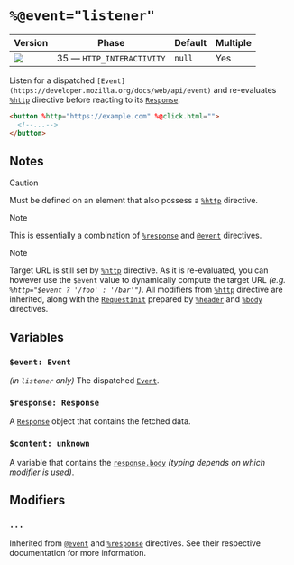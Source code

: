 # `%@event="listener"`

| Version                                     | Phase                     | Default | Multiple |
| ------------------------------------------- | ------------------------- | ------- | -------- |
| ![](https://jsr.io/badges/@mizu/http/event) | 35 — `HTTP_INTERACTIVITY` | `null`  | Yes      |

Listen for a dispatched `[Event](https://developer.mozilla.org/docs/web/api/event)` and re-evaluates [`%http`](#http) directive before reacting to its [`Response`](https://developer.mozilla.org/docs/Web/API/Response).

```html
<button %http="https://example.com" %@click.html="">
  <!--...-->
</button>
```

## Notes

> [!CAUTION]
> Must be defined on an element that also possess a [`%http`](#http) directive.

> [!NOTE]
> This is essentially a combination of [`%response`](#response) and [`@event`](#event) directives.

> [!NOTE]
> Target URL is still set by [`%http`](#http) directive. As it is re-evaluated, you can however use the `$event` value to dynamically compute the target URL _(e.g. `%http="$event ? '/foo' : '/bar'"`)_. All modifiers from [`%http`](#http) directive are inherited, along with the
> [`RequestInit`](https://developer.mozilla.org/docs/Web/API/RequestInit) prepared by [`%header`](#header) and [`%body`](#body) directives.

## Variables

### `$event: Event`

_(in `listener` only)_ The dispatched [`Event`](https://developer.mozilla.org/docs/web/api/event).

### `$response: Response`

A [`Response`](https://developer.mozilla.org/docs/Web/API/Response) object that contains the fetched data.

### `$content: unknown`

A variable that contains the [`response.body`](https://developer.mozilla.org/docs/Web/API/Response/body) _(typing depends on which modifier is used)_.

## Modifiers

### `...`

Inherited from [`@event`](#event) and [`%response`](#response) directives. See their respective documentation for more information.
